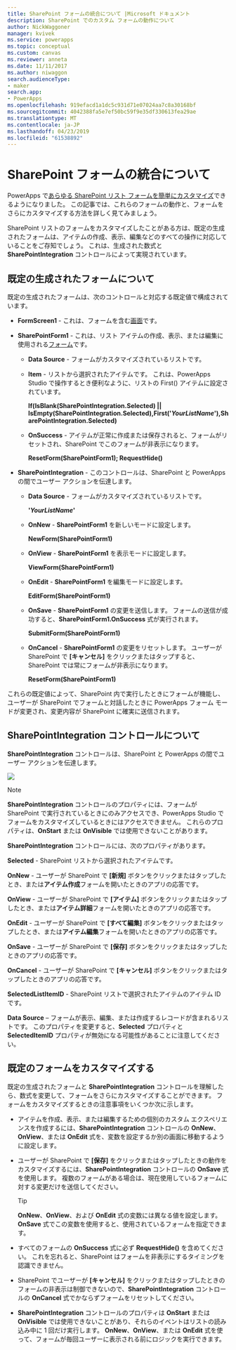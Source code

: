 ```yaml
---
title: SharePoint フォームの統合について |Microsoft ドキュメント
description: SharePoint でのカスタム フォームの動作について
author: NickWaggoner
manager: kvivek
ms.service: powerapps
ms.topic: conceptual
ms.custom: canvas
ms.reviewer: anneta
ms.date: 11/11/2017
ms.author: niwaggon
search.audienceType:
- maker
search.app:
- PowerApps
ms.openlocfilehash: 919efacd1a1dc5c931d71e07024aa7c8a30168bf
ms.sourcegitcommit: 4042388fa5e7ef50bc59f9e35df330613fea29ae
ms.translationtype: MT
ms.contentlocale: ja-JP
ms.lasthandoff: 04/23/2019
ms.locfileid: "61538892"
---
```

# <a name="understand-sharepoint-forms-integration"></a>SharePoint フォームの統合について
PowerApps で[あらゆる SharePoint リスト フォームを簡単にカスタマイズ](customize-list-form.md)できるようになりました。 この記事では、これらのフォームの動作と、フォームをさらにカスタマイズする方法を詳しく見てみましょう。

SharePoint リストのフォームをカスタマイズしたことがある方は、既定の生成されたフォームは、アイテムの作成、表示、編集などのすべての操作に対応していることをご存知でしょう。 これは、生成された数式と **SharePointIntegration** コントロールによって実現されています。

## <a name="understand-the-default-generated-form"></a>既定の生成されたフォームについて

既定の生成されたフォームは、次のコントロールと対応する既定値で構成されています。

* **FormScreen1** - これは、フォームを含む[画面](controls/control-screen.md)です。

* **SharePointForm1** - これは、リスト アイテムの作成、表示、または編集に使用される[フォーム](working-with-forms.md)です。

    * **Data Source** - フォームがカスタマイズされているリストです。

    * **Item** - リストから選択されたアイテムです。 これは、PowerApps Studio で操作するとき便利なように、リストの First() アイテムに設定されています。

        **If(IsBlank(SharePointIntegration.Selected) || IsEmpty(SharePointIntegration.Selected),First('*YourListName*'),SharePointIntegration.Selected)**

    * **OnSuccess** - アイテムが正常に作成または保存されると、フォームがリセットされ、SharePoint でこのフォームが非表示になります。

        **ResetForm(SharePointForm1); RequestHide()**

* **SharePointIntegration** - このコントロールは、SharePoint と PowerApps の間でユーザー アクションを伝達します。

    * **Data Source** - フォームがカスタマイズされているリストです。

        **'*YourListName*'**

    * **OnNew** - **SharePointForm1** を新しいモードに設定します。

        **NewForm(SharePointForm1)**

    * **OnView** - **SharePointForm1** を表示モードに設定します。

        **ViewForm(SharePointForm1)**

    * **OnEdit** - **SharePointForm1** を編集モードに設定します。

        **EditForm(SharePointForm1)**

    * **OnSave** - **SharePointForm1** の変更を送信します。 フォームの送信が成功すると、**SharePointForm1.OnSuccess** 式が実行されます。

        **SubmitForm(SharePointForm1)**

    * **OnCancel** - **SharePointForm1** の変更をリセットします。 ユーザーが SharePoint で **[キャンセル]** をクリックまたはタップすると、SharePoint では常にフォームが非表示になります。

        **ResetForm(SharePointForm1)**

これらの既定値によって、SharePoint 内で実行したときにフォームが機能し、ユーザーが SharePoint でフォームと対話したときに PowerApps フォーム モードが変更され、変更内容が SharePoint に確実に送信されます。

## <a name="understand-the-sharepointintegration-control"></a>SharePointIntegration コントロールについて
**SharePointIntegration** コントロールは、SharePoint と PowerApps の間でユーザー アクションを伝達します。

![](./media/sharepoint-form-integration/sharepointintegration-object.png)

>[!NOTE]
>**SharePointIntegration** コントロールのプロパティには、フォームが SharePoint で実行されているときにのみアクセスでき、PowerApps Studio でフォームをカスタマイズしているときにはアクセスできません。 これらのプロパティは、**OnStart** または **OnVisible** では使用できないことがあります。 

**SharePointIntegration** コントロールには、次のプロパティがあります。

**Selected** - SharePoint リストから選択されたアイテムです。

**OnNew** - ユーザーが SharePoint で **[新規]** ボタンをクリックまたはタップしたとき、または**アイテム作成**フォームを開いたときのアプリの応答です。

**OnView** - ユーザーが SharePoint で **[アイテム]** ボタンをクリックまたはタップしたとき、または**アイテム詳細**フォームを開いたときのアプリの応答です。

**OnEdit** - ユーザーが SharePoint で **[すべて編集]** ボタンをクリックまたはタップしたとき、または**アイテム編集**フォームを開いたときのアプリの応答です。

**OnSave** - ユーザーが SharePoint で **[保存]** ボタンをクリックまたはタップしたときのアプリの応答です。

**OnCancel** - ユーザーが SharePoint で **[キャンセル]** ボタンをクリックまたはタップしたときのアプリの応答です。

**SelectedListItemID** - SharePoint リストで選択されたアイテムのアイテム ID です。

**Data Source** – フォームが表示、編集、または作成するレコードが含まれるリストです。 このプロパティを変更すると、**Selected** プロパティと **SelectedItemID** プロパティが無効になる可能性があることに注意してください。

## <a name="customize-the-default-form"></a>既定のフォームをカスタマイズする
既定の生成されたフォームと **SharePointIntegration** コントロールを理解したら、数式を変更して、フォームをさらにカスタマイズすることができます。 フォームをカスタマイズするときの注意事項をいくつか次に示します。

* アイテムを作成、表示、または編集するための個別のカスタム エクスペリエンスを作成するには、**SharePointIntegration** コントロールの **OnNew**、**OnView**、または **OnEdit** 式を、変数を設定するか別の画面に移動するように設定します。

* ユーザーが SharePoint で **[保存]** をクリックまたはタップしたときの動作をカスタマイズするには、**SharePointIntegration** コントロールの **OnSave** 式を使用します。 複数のフォームがある場合は、現在使用しているフォームに対する変更だけを送信してください。

  > [!TIP]
  >    **OnNew**、**OnView**、および **OnEdit** 式の変数には異なる値を設定します。 **OnSave** 式でこの変数を使用すると、使用されているフォームを指定できます。

* すべてのフォームの **OnSuccess** 式に必ず **RequestHide()** を含めてください。 これを忘れると、SharePoint はフォームを非表示にするタイミングを認識できません。

* SharePoint でユーザーが **[キャンセル]** をクリックまたはタップしたときのフォームの非表示は制御できないので、**SharePointIntegration** コントロールの **OnCancel** 式でかならずフォームをリセットしてください。

* **SharePointIntegration** コントロールのプロパティは **OnStart** または **OnVisible** では使用できないことがあり、それらのイベントはリストの読み込み中に 1 回だけ実行します。 **OnNew**、**OnView**、または **OnEdit** 式を使って、フォームが毎回ユーザーに表示される前にロジックを実行できます。 
